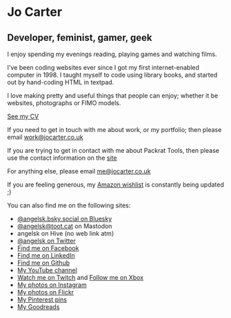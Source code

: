 # Jo Carter

## Developer, feminist, gamer, geek

I enjoy spending my evenings reading, playing games and watching films.

I've been coding websites ever since I got my first internet-enabled computer in 1998. I taught myself to code using library books, and started out by hand-coding HTML in textpad.

I love making pretty and useful things that people can enjoy; whether it be websites, photographs or FIMO models.

[See my CV](cv.md)

If you need to get in touch with me about work, or my portfolio; then please email <a href="mailto:work@jocarter.co.uk">work@jocarter.co.uk</a>

If you are trying to get in contact with me about Packrat Tools, then please use the contact information on the <a href="http://packrattools.com">site</a>

For anything else, please email <a href="mailto:me@jocarter.co.uk">me@jocarter.co.uk</a>

If you are feeling generous, my <a href="http://www.amazon.co.uk/wishlist/3V8TFOVC1B8Q1">Amazon wishlist</a> is constantly being updated ;)

You can also find me on the following sites:

- <a rel="me" href="https://bsky.app/profile/angelsk.bsky.social">@angelsk.bsky.social on Bluesky</a>
- <a rel="me" href="https://toot.cat/@angelsk">@angelsk@toot.cat on Mastodon</a>
- angelsk on Hive (no web link atm)
- <a rel="me" href="https://twitter.com/angelsk" class="txt">@angelsk on Twitter</a>
- <a rel="me" href="https://facebook.com/jocarter" class="txt">Find me on Facebook</a>
- <a rel="me" href="https://www.linkedin.com/in/jocarter" class="txt">Find me on LinkedIn</a>
- <a rel="me" href="https://github.com/angelsk" class="txt">Find me on Github</a>
- <a rel="me" href="https://youtube.com/@angelsk_Jo" class="txt">My YouTube channel</a>
- <a rel="me" href="https://twitch.tv/angelsk_jo">Watch me on Twitch</a> and <a rel="me"  href="https://account.xbox.com/en-GB/Profile?gamerTag=angelsk">Follow me on Xbox</a>
- <a rel="me" href="https://instagram.com/angelsk" class="txt">My photos on Instagram</a>
- <a rel="me" href="https://flickr.com/angelsk" class="txt">My photos on Flickr</a>
- <a rel="me" href="https://www.pinterest.com/jocartercouk/" class="txt">My Pinterest pins</a>
- <a rel="me" href="https://www.goodreads.com/angelsk" class="txt">My Goodreads</a>
